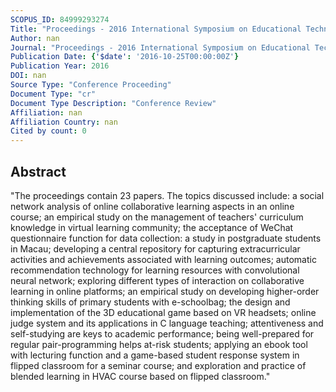 ```yaml
---
SCOPUS_ID: 84999293274
Title: "Proceedings - 2016 International Symposium on Educational Technology, ISET 2016"
Author: nan
Journal: "Proceedings - 2016 International Symposium on Educational Technology, ISET 2016"
Publication Date: {'$date': '2016-10-25T00:00:00Z'}
Publication Year: 2016
DOI: nan
Source Type: "Conference Proceeding"
Document Type: "cr"
Document Type Description: "Conference Review"
Affiliation: nan
Affiliation Country: nan
Cited by count: 0
---
```


## Abstract
"The proceedings contain 23 papers. The topics discussed include: a social network analysis of online collaborative learning aspects in an online course; an empirical study on the management of teachers' curriculum knowledge in virtual learning community; the acceptance of WeChat questionnaire function for data collection: a study in postgraduate students in Macau; developing a central repository for capturing extracurricular activities and achievements associated with learning outcomes; automatic recommendation technology for learning resources with convolutional neural network; exploring different types of interaction on collaborative learning in online platforms; an empirical study on developing higher-order thinking skills of primary students with e-schoolbag; the design and implementation of the 3D educational game based on VR headsets; online judge system and its applications in C language teaching; attentiveness and self-studying are keys to academic performance; being well-prepared for regular pair-programming helps at-risk students; applying an ebook tool with lecturing function and a game-based student response system in flipped classroom for a seminar course; and exploration and practice of blended learning in HVAC course based on flipped classroom."
